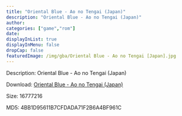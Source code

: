 ```yaml
---
title: "Oriental Blue - Ao no Tengai (Japan)"
description: "Oriental Blue - Ao no Tengai (Japan)"
author: 
categories: ["game","rom"]
date: 
displayInList: true
displayInMenu: false
dropCap: false
featuredImage: /img/gba/Oriental Blue - Ao no Tengai [Japan].jpg
---
```


Description: Oriental Blue - Ao no Tengai (Japan)

Download: <a style="text-decoration:underline;" href="https://mega.nz/#!XCRgyQJK!Srnvs3XsbKnNbOvwBKt3LnIA_dX_WffMTRsNaAGPe54" target = "_blank" rel = "nofollow" > Oriental Blue - Ao no Tengai (Japan)</a>

Size: 16777216

MD5: 4BB1D95611B7CFDADA71F2B6A4BF961C

